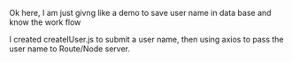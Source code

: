 Ok here, I am just givng like a demo to save user name in data base and know the work flow

I created createIUser.js to submit a user name, then using axios to pass the user name to Route/Node server.


